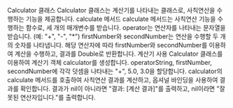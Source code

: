  Calculator 클래스
     Calculator 클래스는 계산기를 나타내는 클래스로, 사칙연산을 수행하는 기능을 제공합니다.
 calculate 메서드
     calculate 메서드는 사칙연산 기능을 수행하는 함수로, 세 개의 매개변수를 받습니다.
     operator는 연산자를 나타내는 문자열을 받습니다. (예: "+", "-", "*")
     firstNumber와 secondNumber는 연산을 수행할 두 개의 숫자를 나타냅니다.
     해당 연산자에 따라 firstNumber와 secondNumber를 이용하여 계산을 수행하고, 결과를 Double로 반환합니다.
 계산기 사용
     Calculator 클래스를 이용하여 계산기 객체 calculator를 생성합니다.
     operatorString, firstNumber, secondNumber에 각각 덧셈을 나타내는 "+", 5.0, 3.0을 할당합니다.
     calculator의 calculate 메서드를 호출하여 사칙연산 결과를 계산하고, 옵셔널 바인딩을 사용하여 결과를 확인합니다.
     결과가 nil이 아니라면 "결과: [계산 결과]"를 출력하고, nil이라면 "잘못된 연산자입니다."를 출력합니다.

